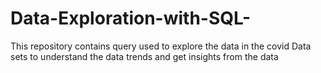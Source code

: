 # Data-Exploration-with-SQL-
This repository contains query used to explore the data in the covid Data sets to understand the data trends and get insights from the data 
